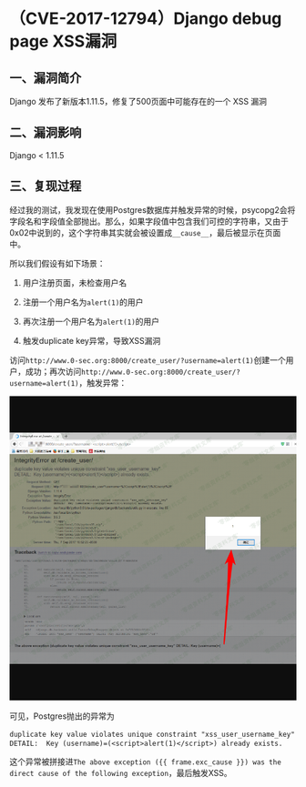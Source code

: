 （CVE-2017-12794）Django debug page XSS漏洞
===========================================

一、漏洞简介
------------

Django 发布了新版本1.11.5，修复了500页面中可能存在的一个 XSS 漏洞

二、漏洞影响
------------

Django \< 1.11.5

三、复现过程
------------

经过我的测试，我发现在使用Postgres数据库并触发异常的时候，psycopg2会将字段名和字段值全部抛出。那么，如果字段值中包含我们可控的字符串，又由于0x02中说到的，这个字符串其实就会被设置成`__cause__`，最后被显示在页面中。

所以我们假设有如下场景：

1.  用户注册页面，未检查用户名

2.  注册一个用户名为`alert(1)`的用户

3.  再次注册一个用户名为`alert(1)`的用户

4.  触发duplicate key异常，导致XSS漏洞

访问`http://www.0-sec.org:8000/create_user/?username=alert(1)`创建一个用户，成功；再次访问`http://www.0-sec.org:8000/create_user/?username=alert(1)`，触发异常：

![](./resource/(CVE-2017-12794)DjangodebugpageXSS漏洞/media/rId24.png)

可见，Postgres抛出的异常为

    duplicate key value violates unique constraint "xss_user_username_key"
    DETAIL:  Key (username)=(<script>alert(1)</script>) already exists.

这个异常被拼接进`The above exception ({{ frame.exc_cause }}) was the direct cause of the following exception`，最后触发XSS。
